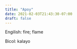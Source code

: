 ```yaml
---
title: "Apoy"
date: 2021-02-03T21:43:30-07:00
draft: false
---
```



Engilish: fire; flame

Bicol: kalayo
